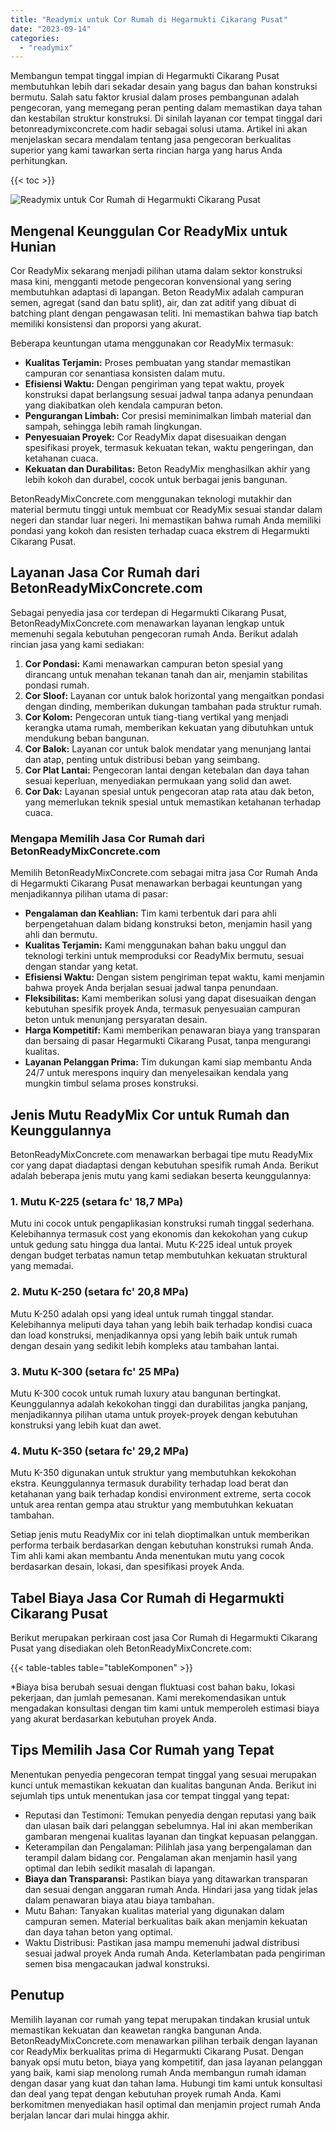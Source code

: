 ```yaml
---
title: "Readymix untuk Cor Rumah di Hegarmukti Cikarang Pusat"
date: "2023-09-14"
categories: 
  - "readymix"
---
```


Membangun tempat tinggal impian di Hegarmukti Cikarang Pusat membutuhkan lebih dari sekadar desain yang bagus dan bahan konstruksi bermutu. Salah satu faktor krusial dalam proses pembangunan adalah pengecoran, yang memegang peran penting dalam memastikan daya tahan dan kestabilan struktur konstruksi. Di sinilah layanan cor tempat tinggal dari betonreadymixconcrete.com hadir sebagai solusi utama. Artikel ini akan menjelaskan secara mendalam tentang jasa pengecoran berkualitas superior yang kami tawarkan serta rincian harga yang harus Anda perhitungkan.

{{< toc >}}

![Readymix untuk Cor Rumah di Hegarmukti Cikarang Pusat](https://betoncor8.github.io/cor/harga-beton-readymix-concrete%20(19).png)

## Mengenal Keunggulan Cor ReadyMix untuk Hunian

Cor ReadyMix sekarang menjadi pilihan utama dalam sektor konstruksi masa kini, mengganti metode pengecoran konvensional yang sering membutuhkan adaptasi di lapangan. Beton ReadyMix adalah campuran semen, agregat (sand dan batu split), air, dan zat aditif yang dibuat di batching plant dengan pengawasan teliti. Ini memastikan bahwa tiap batch memiliki konsistensi dan proporsi yang akurat.

Beberapa keuntungan utama menggunakan cor ReadyMix termasuk:

- **Kualitas Terjamin:** Proses pembuatan yang standar memastikan campuran cor senantiasa konsisten dalam mutu.
- **Efisiensi Waktu:** Dengan pengiriman yang tepat waktu, proyek konstruksi dapat berlangsung sesuai jadwal tanpa adanya penundaan yang diakibatkan oleh kendala campuran beton.
- **Pengurangan Limbah:** Cor presisi meminimalkan limbah material dan sampah, sehingga lebih ramah lingkungan.
- **Penyesuaian Proyek:** Cor ReadyMix dapat disesuaikan dengan spesifikasi proyek, termasuk kekuatan tekan, waktu pengeringan, dan ketahanan cuaca.
- **Kekuatan dan Durabilitas:** Beton ReadyMix menghasilkan akhir yang lebih kokoh dan durabel, cocok untuk berbagai jenis bangunan.

BetonReadyMixConcrete.com menggunakan teknologi mutakhir dan material bermutu tinggi untuk membuat cor ReadyMix sesuai standar dalam negeri dan standar luar negeri. Ini memastikan bahwa rumah Anda memiliki pondasi yang kokoh dan resisten terhadap cuaca ekstrem di Hegarmukti Cikarang Pusat.

## Layanan Jasa Cor Rumah dari BetonReadyMixConcrete.com

Sebagai penyedia jasa cor terdepan di Hegarmukti Cikarang Pusat, BetonReadyMixConcrete.com menawarkan layanan lengkap untuk memenuhi segala kebutuhan pengecoran rumah Anda. Berikut adalah rincian jasa yang kami sediakan:

1. **Cor Pondasi:** Kami menawarkan campuran beton spesial yang dirancang untuk menahan tekanan tanah dan air, menjamin stabilitas pondasi rumah.
2. **Cor Sloof:** Layanan cor untuk balok horizontal yang mengaitkan pondasi dengan dinding, memberikan dukungan tambahan pada struktur rumah.
3. **Cor Kolom:** Pengecoran untuk tiang-tiang vertikal yang menjadi kerangka utama rumah, memberikan kekuatan yang dibutuhkan untuk mendukung beban bangunan.
4. **Cor Balok:** Layanan cor untuk balok mendatar yang menunjang lantai dan atap, penting untuk distribusi beban yang seimbang.
5. **Cor Plat Lantai:** Pengecoran lantai dengan ketebalan dan daya tahan sesuai keperluan, menyediakan permukaan yang solid dan awet.
6. **Cor Dak:** Layanan spesial untuk pengecoran atap rata atau dak beton, yang memerlukan teknik spesial untuk memastikan ketahanan terhadap cuaca.

### Mengapa Memilih Jasa Cor Rumah dari BetonReadyMixConcrete.com

Memilih BetonReadyMixConcrete.com sebagai mitra jasa Cor Rumah Anda di Hegarmukti Cikarang Pusat menawarkan berbagai keuntungan yang menjadikannya pilihan utama di pasar:

- **Pengalaman dan Keahlian:** Tim kami terbentuk dari para ahli berpengetahuan dalam bidang konstruksi beton, menjamin hasil yang ahli dan bermutu.
- **Kualitas Terjamin:** Kami menggunakan bahan baku unggul dan teknologi terkini untuk memproduksi cor ReadyMix bermutu, sesuai dengan standar yang ketat.
- **Efisiensi Waktu:** Dengan sistem pengiriman tepat waktu, kami menjamin bahwa proyek Anda berjalan sesuai jadwal tanpa penundaan.
- **Fleksibilitas:** Kami memberikan solusi yang dapat disesuaikan dengan kebutuhan spesifik proyek Anda, termasuk penyesuaian campuran beton untuk menunjang persyaratan desain.
- **Harga Kompetitif:** Kami memberikan penawaran biaya yang transparan dan bersaing di pasar Hegarmukti Cikarang Pusat, tanpa mengurangi kualitas.
- **Layanan Pelanggan Prima:** Tim dukungan kami siap membantu Anda 24/7 untuk merespons inquiry dan menyelesaikan kendala yang mungkin timbul selama proses konstruksi.

## Jenis Mutu ReadyMix Cor untuk Rumah dan Keunggulannya

BetonReadyMixConcrete.com menawarkan berbagai tipe mutu ReadyMix cor yang dapat diadaptasi dengan kebutuhan spesifik rumah Anda. Berikut adalah beberapa jenis mutu yang kami sediakan beserta keunggulannya:

### 1\. Mutu K-225 (setara fc' 18,7 MPa)

Mutu ini cocok untuk pengaplikasian konstruksi rumah tinggal sederhana. Kelebihannya termasuk cost yang ekonomis dan kekokohan yang cukup untuk gedung satu hingga dua lantai. Mutu K-225 ideal untuk proyek dengan budget terbatas namun tetap membutuhkan kekuatan struktural yang memadai.

### 2\. Mutu K-250 (setara fc' 20,8 MPa)

Mutu K-250 adalah opsi yang ideal untuk rumah tinggal standar. Kelebihannya meliputi daya tahan yang lebih baik terhadap kondisi cuaca dan load konstruksi, menjadikannya opsi yang lebih baik untuk rumah dengan desain yang sedikit lebih kompleks atau tambahan lantai.

### 3\. Mutu K-300 (setara fc' 25 MPa)

Mutu K-300 cocok untuk rumah luxury atau bangunan bertingkat. Keunggulannya adalah kekokohan tinggi dan durabilitas jangka panjang, menjadikannya pilihan utama untuk proyek-proyek dengan kebutuhan konstruksi yang lebih kuat dan awet.

### 4\. Mutu K-350 (setara fc' 29,2 MPa)

Mutu K-350 digunakan untuk struktur yang membutuhkan kekokohan ekstra. Keunggulannya termasuk durability terhadap load berat dan ketahanan yang baik terhadap kondisi environment extreme, serta cocok untuk area rentan gempa atau struktur yang membutuhkan kekuatan tambahan.

Setiap jenis mutu ReadyMix cor ini telah dioptimalkan untuk memberikan performa terbaik berdasarkan dengan kebutuhan konstruksi rumah Anda. Tim ahli kami akan membantu Anda menentukan mutu yang cocok berdasarkan desain, lokasi, dan spesifikasi proyek Anda.

## Tabel Biaya Jasa Cor Rumah di Hegarmukti Cikarang Pusat

Berikut merupakan perkiraan cost jasa Cor Rumah di Hegarmukti Cikarang Pusat yang disediakan oleh BetonReadyMixConcrete.com:

{{< table-tables table="tableKomponen" >}}

\*Biaya bisa berubah sesuai dengan fluktuasi cost bahan baku, lokasi pekerjaan, dan jumlah pemesanan. Kami merekomendasikan untuk mengadakan konsultasi dengan tim kami untuk memperoleh estimasi biaya yang akurat berdasarkan kebutuhan proyek Anda.

## Tips Memilih Jasa Cor Rumah yang Tepat

Menentukan penyedia pengecoran tempat tinggal yang sesuai merupakan kunci untuk memastikan kekuatan dan kualitas bangunan Anda. Berikut ini sejumlah tips untuk menentukan jasa cor tempat tinggal yang tepat:

- Reputasi dan Testimoni: Temukan penyedia dengan reputasi yang baik dan ulasan baik dari pelanggan sebelumnya. Hal ini akan memberikan gambaran mengenai kualitas layanan dan tingkat kepuasan pelanggan.
- Keterampilan dan Pengalaman: Pilihlah jasa yang berpengalaman dan terampil dalam bidang cor. Pengalaman akan menjamin hasil yang optimal dan lebih sedikit masalah di lapangan.
- **Biaya dan Transparansi:** Pastikan biaya yang ditawarkan transparan dan sesuai dengan anggaran rumah Anda. Hindari jasa yang tidak jelas dalam penawaran biaya atau biaya tambahan.
- Mutu Bahan: Tanyakan kualitas material yang digunakan dalam campuran semen. Material berkualitas baik akan menjamin kekuatan dan daya tahan beton yang optimal.
- Waktu Distribusi: Pastikan jasa mampu memenuhi jadwal distribusi sesuai jadwal proyek Anda rumah Anda. Keterlambatan pada pengiriman semen bisa mengacaukan jadwal konstruksi.

## Penutup

Memilih layanan cor rumah yang tepat merupakan tindakan krusial untuk memastikan kekuatan dan keawetan rangka bangunan Anda. BetonReadyMixConcrete.com menawarkan pilihan terbaik dengan layanan cor ReadyMix berkualitas prima di Hegarmukti Cikarang Pusat. Dengan banyak opsi mutu beton, biaya yang kompetitif, dan jasa layanan pelanggan yang baik, kami siap menolong rumah Anda membangun rumah idaman dengan dasar yang kuat dan tahan lama. Hubungi tim kami untuk konsultasi dan deal yang tepat dengan kebutuhan proyek rumah Anda. Kami berkomitmen menyediakan hasil optimal dan menjamin project rumah Anda berjalan lancar dari mulai hingga akhir.
